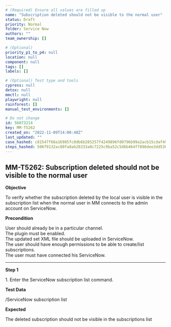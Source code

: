 ```yaml
---
# (Required) Ensure all values are filled up
name: "Subscription deleted should not be visible to the normal user"
status: Draft
priority: Normal
folder: Service Now
authors: ""
team_ownership: []

# (Optional)
priority_p1_to_p4: null
location: null
component: null
tags: []
labels: []

# (Optional) Test type and tools
cypress: null
detox: null
mmctl: null
playwright: null
rainforest: []
manual_test_environments: []

# Do not change
id: 56073214
key: MM-T5262
created_on: "2022-11-09T14:00:48Z"
last_updated: ""
case_hashed: c81547f68a16985fc0db6b285257f4249896fd0796b99a2acb15cdaf495741887a794294185c349064a6b460e7f21be0
steps_hashed: 506f9132ac80fa8ab28333a0c7225c9ba52c5d6b464ff896dee3dd5300668563604fee0ce87c63d59eaca437be82e974
---
```


<!-- (Auto-generated) Based on frontmatter's "key" and "name" -->

## MM-T5262: Subscription deleted should not be visible to the normal user

**Objective**

To verify whether the subscription deleted by the local user is visible in the subscription list when the normal user in MM connects to the admin account on ServiceNow.

**Precondition**

User should already be in a particular channel.\
The plugin must be enabled.\
The updated set XML file should be uploaded in ServiceNow.\
The user should have enough permissions to be able to create/list subscriptions.\
The user must have connected his ServiceNow.

---

**Step 1**

1\. Enter the ServiceNow subscription list command.

**Test Data**

/ServiceNow subscription list

**Expected**

The deleted subscription should not be visible in the subscriptions list
